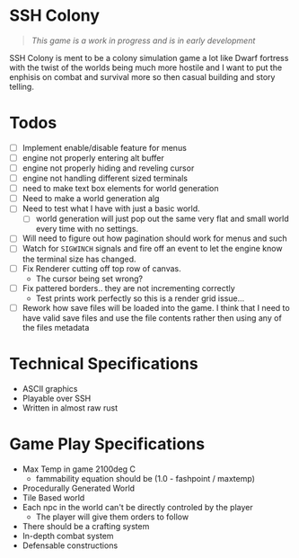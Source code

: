 # SSH Colony

> *This game is a work in progress and is in early development*

SSH Colony is ment to be a colony simulation game a lot like Dwarf fortress
with the twist of the worlds being much more hostile and I want to put the
enphisis on combat and survival more so then casual building and story telling.

# Todos

- [ ] Implement enable/disable feature for menus
- [ ] engine not properly entering alt buffer
- [ ] engine not properly hiding and reveling cursor
- [ ] engine not handling different sized terminals
- [ ] need to make text box elements for world generation
- [ ] Need to make a world generation alg
- [ ] Need to test what I have with just a basic world. 
    - [ ] world generation will just pop out the same very flat and small world every time with no settings.
- [ ] Will need to figure out how pagination should work for menus and such
- [ ] Watch for `SIGWINCH` signals and fire off an event to let the engine know the terminal size has changed.
- [ ] Fix Renderer cutting off top row of canvas.
    - The cursor being set wrong?
- [ ] Fix pattered borders.. they are not incrementing correctly
    - Test prints work perfectly so this is a render grid issue...
- [ ] Rework how save files will be loaded into the game. I think that I need to have valid save files and use the file contents rather then using any of the files metadata

# Technical Specifications

- ASCII graphics
- Playable over SSH
- Written in almost raw rust

# Game Play Specifications

- Max Temp in game 2100deg C
    - fammability equation should be (1.0 - fashpoint / maxtemp)
- Procedurally Generated World
- Tile Based world
- Each npc in the world can't be directly controled by the player
    - The player will give them orders to follow
- There should be a crafting system
- In-depth combat system
- Defensable constructions



